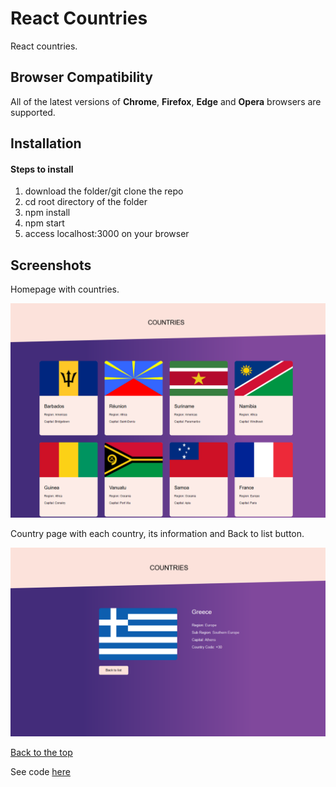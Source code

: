 # React Countries 

React countries.

## Browser Compatibility

All of the latest versions of <b>Chrome</b>, <b>Firefox</b>, <b>Edge</b> and <b>Opera</b> browsers are supported.

## Installation

#### Steps to install

<ol>
  <li>download the folder/git clone the repo</li>
  <li>cd root directory of the folder</li>
  <li>npm install</li>
  <li>npm start</li>
  <li>access localhost:3000 on your browser</li>
</ol>

## Screenshots

Homepage with countries.

![](screenshots/front.png)

Country page with each country, its information and Back to list button.

![](screenshots/back.png)

[Back to the top](#react-countries)

See code <a href="https://github.com/veronikagregorec/react-countries/tree/main/src">here</a>

